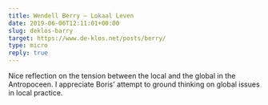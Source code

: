```yaml
---
title: Wendell Berry – Lokaal Leven 
date: 2019-06-06T12:11:01+00:00
slug: deklos-barry
target: https://www.de-klos.net/posts/berry/
type: micro
reply: true
---
```

Nice reflection on the tension between the local and the global in the Antropoceen. I appreciate Boris' attempt to ground thinking on global issues in local practice.
